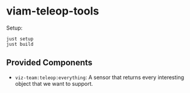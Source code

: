 # viam-teleop-tools

Setup:
```
just setup
just build
```

## Provided Components

- `viz-team:teleop:everything`: A sensor that returns every interesting object that we want to support.